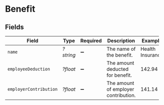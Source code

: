 # Benefit


## Fields

| Field                                | Type                                 | Required                             | Description                          | Example                              |
| ------------------------------------ | ------------------------------------ | ------------------------------------ | ------------------------------------ | ------------------------------------ |
| `name`                               | *?string*                            | :heavy_minus_sign:                   | The name of the benefit.             | Health Insurance                     |
| `employeeDeduction`                  | *?float*                             | :heavy_minus_sign:                   | The amount deducted for benefit.     | 142.94                               |
| `employerContribution`               | *?float*                             | :heavy_minus_sign:                   | The amount of employer contribution. | 141.14                               |